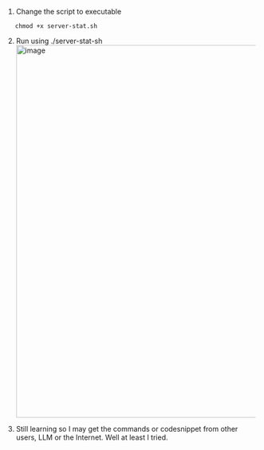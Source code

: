 1. Change the script to executable
```
   chmod +x server-stat.sh
```

2. Run using ./server-stat-sh
   <img width="1363" height="747" alt="image" src="https://github.com/user-attachments/assets/7eed2b79-7b47-48ce-ac22-363de49743a5" />

3. Still learning so I may get the commands or codesnippet from other users, LLM or the Internet. Well at least I tried.
